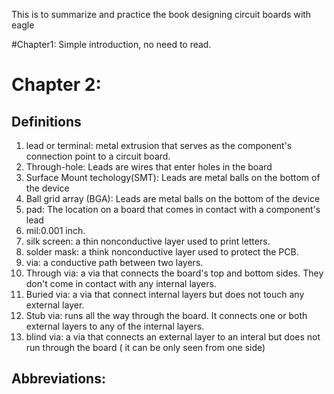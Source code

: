 This is to summarize and practice the book designing circuit boards with eagle

#Chapter1: Simple introduction, no need to read.
# Chapter 2:

## Definitions
  1. lead or terminal: metal extrusion that serves as the component's connection point to a circuit board.
  1. Through-hole: Leads are wires that enter holes in the board
  1. Surface Mount techology(SMT): Leads are metal balls on the bottom of the device
  1. Ball grid array (BGA): Leads are metal balls on the bottom of the device
  1. pad: The location on a board that comes in contact with a component's lead
  1. mil:0.001 inch.
  1. silk screen: a thin nonconductive layer used to print letters.
  1. solder mask: a think nonconductive layer used to protect the PCB.
  1. via: a conductive path between two layers.
  1. Through via: a via that connects the board's top and bottom sides. They don't come in contact with any internal layers.
  1. Buried via: a via that connect internal layers but does not touch any external layer.
  1. Stub via: runs all the way through the board. It connects one or both external layers to any of the internal layers.
  1. blind via: a via that connects an external layer to an interal but does not run through the board ( it can be only seen from one side)
  
  
  
  
  
## Abbreviations:
  
  
